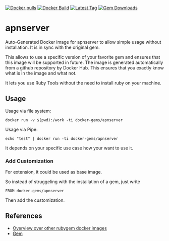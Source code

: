 [![Docker pulls](https://img.shields.io/docker/pulls/rubygem/apnserver.svg)](https://hub.docker.com/r/rubygem/apnserver/)
[![Docker Build](https://img.shields.io/docker/automated/rubygem/apnserver.svg)](https://hub.docker.com/r/rubygem/apnserver/)
[![Latest Tag](https://img.shields.io/github/tag/docker-rubygem/apnserver.svg)](https://hub.docker.com/r/rubygem/apnserver/)
[![Gem Downloads](https://img.shields.io/gem/dt/apnserver.svg)](https://rubygems.org/gems/apnserver/)
# apnserver

Auto-Generated Docker image for apnserver to allow simple usage without installation.
It is in sync with the original gem.

This allows to use a specific version of your favorite gem and ensures that this image will be supported in future.
The image is generated automatically from a github repository by Docker Hub.
This ensures that you exactly know what is in the image and what not.

It lets you use Ruby Tools without the need to install ruby on your machine.

## Usage

Usage via file system:

`docker run -v $(pwd):/work -ti docker-gems/apnserver`

Usage via Pipe:

`echo "test" | docker run -ti docker-gems/apnserver`

It depends on your specific use case how your want to use it.

### Add Customization

For extension, it could be used as base image.

So instead of struggeling with the installation of a gem, just write

`FROM docker-gems/apnserver`

Then add the customization.

## References

 - [Overview over other rubygem docker images](https://github.com/thinkbot/docker-rubygem)
 - [Gem](https://rubygems.org/gems/apnserver/)
